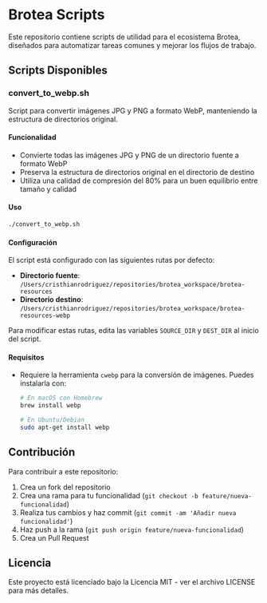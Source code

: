 # Brotea Scripts

Este repositorio contiene scripts de utilidad para el ecosistema Brotea, diseñados para automatizar tareas comunes y mejorar los flujos de trabajo.

## Scripts Disponibles

### convert_to_webp.sh

Script para convertir imágenes JPG y PNG a formato WebP, manteniendo la estructura de directorios original.

#### Funcionalidad

- Convierte todas las imágenes JPG y PNG de un directorio fuente a formato WebP
- Preserva la estructura de directorios original en el directorio de destino
- Utiliza una calidad de compresión del 80% para un buen equilibrio entre tamaño y calidad

#### Uso

```bash
./convert_to_webp.sh
```

#### Configuración

El script está configurado con las siguientes rutas por defecto:

- **Directorio fuente**: `/Users/cristhianrodriguez/repositories/brotea_workspace/brotea-resources`
- **Directorio destino**: `/Users/cristhianrodriguez/repositories/brotea_workspace/brotea-resources-webp`

Para modificar estas rutas, edita las variables `SOURCE_DIR` y `DEST_DIR` al inicio del script.

#### Requisitos

- Requiere la herramienta `cwebp` para la conversión de imágenes. Puedes instalarla con:
  ```bash
  # En macOS con Homebrew
  brew install webp
  
  # En Ubuntu/Debian
  sudo apt-get install webp
  ```

## Contribución

Para contribuir a este repositorio:

1. Crea un fork del repositorio
2. Crea una rama para tu funcionalidad (`git checkout -b feature/nueva-funcionalidad`)
3. Realiza tus cambios y haz commit (`git commit -am 'Añadir nueva funcionalidad'`)
4. Haz push a la rama (`git push origin feature/nueva-funcionalidad`)
5. Crea un Pull Request

## Licencia

Este proyecto está licenciado bajo la Licencia MIT - ver el archivo LICENSE para más detalles.